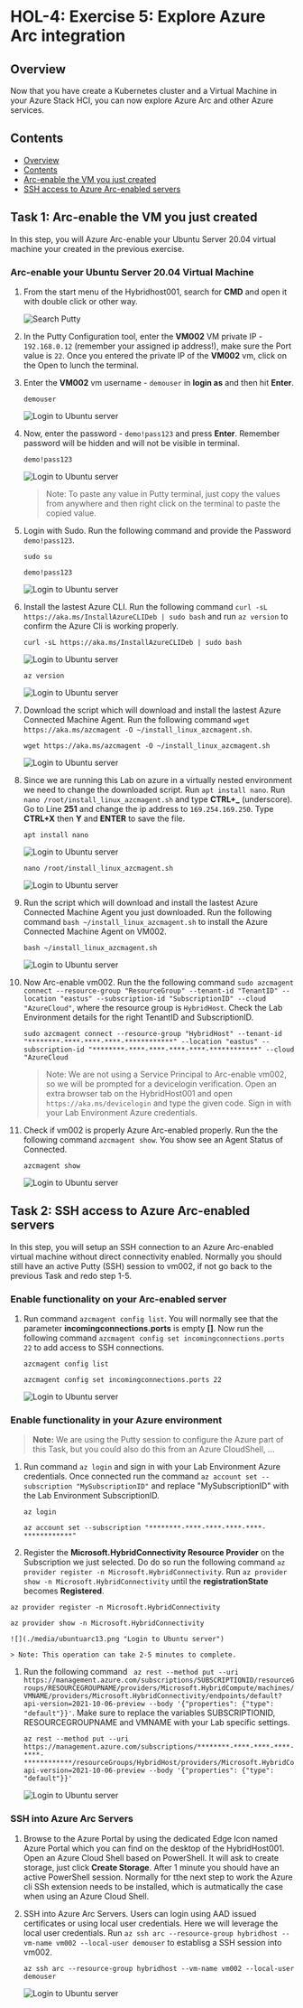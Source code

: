 # HOL-4: Exercise 5: Explore Azure Arc integration

## Overview

Now that you have create a Kubernetes cluster and a Virtual Machine in your Azure Stack HCI, you can now explore Azure Arc and other Azure services.

Contents
-----------
- [Overview](#overview)
- [Contents](#contents)
- [Arc-enable the VM you just created](#task-1-arc-enable-the-vm-you-just-created)
- [SSH access to Azure Arc-enabled servers](#task-2-ssh-access-to-azure-arc-enabled-servers)

Task 1: Arc-enable the VM you just created
----
In this step, you will Azure Arc-enable your Ubuntu Server 20.04 virtual machine your created in the previous exercise.

### Arc-enable your Ubuntu Server 20.04 Virtual Machine ###
1. From the start menu of the Hybridhost001, search for **CMD** and open it with double click or other way.

    ![](.././media/startputty.png "Search Putty")
    
1. In the Putty Configuration tool, enter the **VM002** VM private IP - ```192.168.0.12``` (remember your assigned ip address!), make sure the Port value is ```22```. Once you entered the private IP of the **VM002** vm, click on the Open to lunch the terminal.
    
1. Enter the **VM002** vm username - ```demouser``` in **login as** and then hit **Enter**. 

   ```
   demouser
   ```

    ![](./media/ubuntuarc01.png "Login to Ubuntu server")

1. Now, enter the password - ```demo!pass123``` and press **Enter**. Remember password will be hidden and will not be visible in terminal.

   ```
   demo!pass123
   ```

    ![](./media/ubuntuarc01.png "Login to Ubuntu server")
    
    > Note: To paste any value in Putty terminal, just copy the values from anywhere and then right click on the terminal to paste the copied value.

1. Login with Sudo. Run the following command and provide the Password `demo!pass123`.

   ```
   sudo su
   ```
   
   ```
   demo!pass123
   ```
    ![](./media/ubuntuarc02.png "Login to Ubuntu server")

1. Install the lastest Azure CLI. Run the following command ```curl -sL https://aka.ms/InstallAzureCLIDeb | sudo bash``` and run ```az version``` to confirm the Azure Cli is working properly.

    ```
    curl -sL https://aka.ms/InstallAzureCLIDeb | sudo bash
    ```
     ![](./media/ubuntuarc03.png "Login to Ubuntu server")
    ```
    az version
    ```
    ![](./media/ubuntuarc04.png "Login to Ubuntu server")

1. Download the script which will download and install the lastest Azure Connected Machine Agent. Run the following command ```wget https://aka.ms/azcmagent -O ~/install_linux_azcmagent.sh```.
    ```
    wget https://aka.ms/azcmagent -O ~/install_linux_azcmagent.sh
    ```
    ![](./media/ubuntuarc05.png "Login to Ubuntu server")

1. Since we are running this Lab on azure in a virtually nested environment we need to change the downloaded script. Run ```apt install nano```. Run ```nano /root/install_linux_azcmagent.sh``` and type **CTRL+_** (underscore). Go to Line **251** and change the ip address to ```169.254.169.250```. Type **CTRL+X** then **Y** and **ENTER** to save the file.
    ```
    apt install nano
    ```
    ![](./media/ubuntuarc06.png "Login to Ubuntu server")
    ```
    nano /root/install_linux_azcmagent.sh
    ```
    ![](./media/ubuntuarc07.png "Login to Ubuntu server")
    
1. Run the script which will download and install the lastest Azure Connected Machine Agent you just downloaded. Run the following command ```bash ~/install_linux_azcmagent.sh``` to install the Azure Connected Machine Agent on VM002.
    
    ```
    bash ~/install_linux_azcmagent.sh
    ```
    ![](./media/ubuntuarc08.png "Login to Ubuntu server")       

1. Now Arc-enable vm002. Run the the following command ```sudo azcmagent connect --resource-group "ResourceGroup" --tenant-id "TenantID" --location "eastus" --subscription-id "SubscriptionID" --cloud "AzureCloud"```, where the resource group is ```HybridHost```. Check the Lab Environment details for the right TenantID and SubscriptionID.
    ```
    sudo azcmagent connect --resource-group "HybridHost" --tenant-id "********-****-****-****-************" --location "eastus" --subscription-id "********-****-****-****-****-************" --cloud "AzureCloud
    ```
    > Note: We are not using a Service Principal to Arc-enable vm002, so we will be prompted for a devicelogin verification. Open an extra browser tab on the HybridHost001 and open ```https://aka.ms/devicelogin``` and type the given code. Sign in with your Lab Environment Azure credentials.    

1. Check if vm002 is properly Azure Arc-enabled properly. Run the the following command ```azcmagent show```. You show see an Agent Status of Connected.    
    ```
    azcmagent show
    ```
    ![](./media/ubuntuarc10.png "Login to Ubuntu server")  

Task 2: SSH access to Azure Arc-enabled servers
----
In this step, you will setup an SSH connection to an Azure Arc-enabled virtual machine without direct connectivity enabled. Normally you should still have an active Putty (SSH) session to vm002, if not go back to the previous Task and redo step 1-5.

### Enable functionality on your Arc-enabled server ###
1. Run command ```azcmagent config list```. You will normally see that the parameter **incomingconnections.ports** is empty **[]**. Now run the following command ```azcmagent config set incomingconnections.ports 22``` to add access to SSH connections.

   ```
   azcmagent config list
   ```
   ```
   azcmagent config set incomingconnections.ports 22
   ```
   ![](./media/ubuntuarc11.png "Login to Ubuntu server")


### Enable functionality in your Azure environment ###
 > **Note:** We are using the Putty session to configure the Azure part of this Task, but you could also do this from an Azure CloudShell, ...

1. Run command ```az login``` and sign in with your Lab Environment Azure credentials. Once connected run the command ```az account set --subscription "MySubscriptionID"``` and replace "MySubscriptionID" with the Lab Environment SubscriptionID.

   ```
   az login
   ```
   ```
   az account set --subscription "********-****-****-****-****-************"
   ```
 1. Register the **Microsoft.HybridConnectivity Resource Provider** on the Subscription we just selected. Do do so run the following command ```az provider register -n Microsoft.HybridConnectivity```. Run ```az provider show -n Microsoft.HybridConnectivity``` until the **registrationState** becomes **Registered**.

   ```
   az provider register -n Microsoft.HybridConnectivity
   ```
   ```
   az provider show -n Microsoft.HybridConnectivity
   ```   

    ![](./media/ubuntuarc13.png "Login to Ubuntu server") 

    > Note: This operation can take 2-5 minutes to complete.

1.  Run the following command ``` az rest --method put --uri https://management.azure.com/subscriptions/SUBSCRIPTIONID/resourceGroups/RESOURCEGROUPNAME/providers/Microsoft.HybridCompute/machines/VMNAME/providers/Microsoft.HybridConnectivity/endpoints/default?api-version=2021-10-06-preview --body '{"properties": {"type": "default"}}'```. Make sure to replace the variables SUBSCRIPTIONID, RESOURCEGROUPNAME and VMNAME with your Lab specific settings.

    ```
    az rest --method put --uri https://management.azure.com/subscriptions/********-****-****-****-****-************/resourceGroups/HybridHost/providers/Microsoft.HybridCompute/machines/vm002/providers/Microsoft.HybridConnectivity/endpoints/default?api-version=2021-10-06-preview --body '{"properties": {"type": "default"}}'
    ```

    ![](./media/ubuntuarc14.png "Login to Ubuntu server")


### SSH into Azure Arc Servers ###
1. Browse to the Azure Portal by using the dedicated Edge Icon named Azure Portal which you can find on the desktop of the HybridHost001. Open an Azure Cloud Shell based on PowerShell. It will ask to create storage, just click **Create Storage**. After 1 minute you should have an active PowerShell session. Normally for tthe next step to work the Azure cli SSh extension needs to be installed, which is autmatically the case when using an Azure Cloud Shell.

1. SSH into Azure Arc Servers. Users can login using AAD issued certificates or using local user credentials. Here we will leverage the local user credentials. Run ```az ssh arc --resource-group hybridhost --vm-name vm002 --local-user demouser``` to establisg a SSH session into vm002.

   ```
   az ssh arc --resource-group hybridhost --vm-name vm002 --local-user demouser
   ```

    ![](./media/ubuntuarc15.png "Login to Ubuntu server")   

